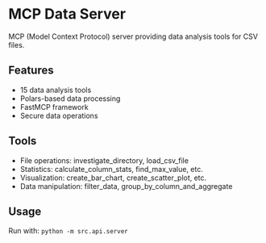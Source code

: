 # MCP Data Server

MCP (Model Context Protocol) server providing data analysis tools for CSV files.

## Features

- 15 data analysis tools
- Polars-based data processing
- FastMCP framework
- Secure data operations

## Tools

- File operations: investigate_directory, load_csv_file
- Statistics: calculate_column_stats, find_max_value, etc.
- Visualization: create_bar_chart, create_scatter_plot, etc.
- Data manipulation: filter_data, group_by_column_and_aggregate

## Usage

Run with: `python -m src.api.server`
